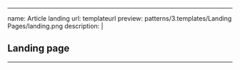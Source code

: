 
---
name: Article landing
url: templateurl
preview: patterns/3.templates/Landing Pages/landing.png
description: |
  ## Landing page
---